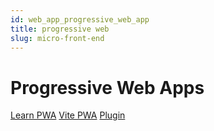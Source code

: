 ```yaml
---
id: web_app_progressive_web_app
title: progressive web
slug: micro-front-end
---
```


# Progressive Web Apps

[Learn PWA](https://web.dev/learn/pwa/)
[Vite PWA](https://vite-pwa-org.netlify.app/guide/)
[Plugin](https://github.com/vite-pwa/vite-plugin-pwa)

